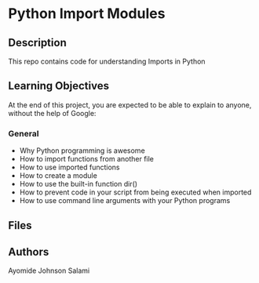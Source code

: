 # Python Import Modules

## Description

This repo contains code for understanding Imports in Python

## Learning Objectives
At the end of this project, you are expected to be able to explain to anyone, without the help of Google:

### General
* Why Python programming is awesome
* How to import functions from another file
* How to use imported functions
* How to create a module
* How to use the built-in function dir()
* How to prevent code in your script from being executed when imported
* How to use command line arguments with your Python programs

## Files

## Authors
Ayomide Johnson Salami

